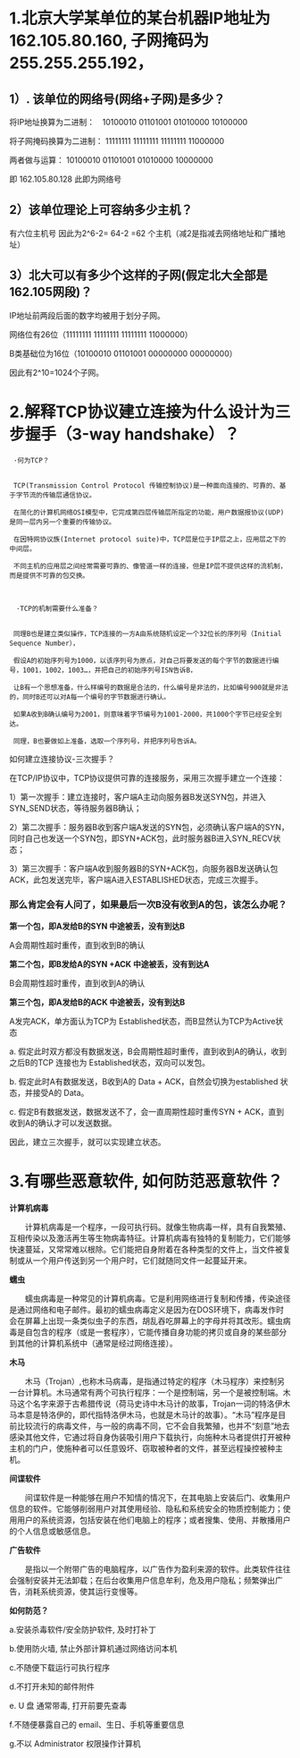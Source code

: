 
 # 1.北京大学某单位的某台机器IP地址为162.105.80.160, 子网掩码为255.255.255.192，
 
 ## 1）. 该单位的网络号(网络+子网)是多少？
 
 将IP地址换算为二进制：　10100010 01101001 01010000 10100000
 
 将子网掩码换算为二进制： 11111111 11111111 11111111 11000000
 
 两者做与运算：         10100010 01101001 01010000 10000000  
 
  即                   162.105.80.128    此即为网络号
 
 ## 2）该单位理论上可容纳多少主机？
 
 有六位主机号 因此为2^6-2= 64-2 =62 个主机（减2是指减去网络地址和广播地址）
 
 ## 3）北大可以有多少个这样的子网(假定北大全部是162.105网段)？
 
 IP地址前两段后面的数字均被用于划分子网。
 
 网络位有26位（11111111 11111111 11111111 11000000）
 
 B类基础位为16位（10100010 01101001 00000000 00000000）
 
 因此有2^10=1024个子网。
 
 # 2.解释TCP协议建立连接为什么设计为三步握手（3-way handshake）？
 
     ·何为TCP？
     
     
     TCP(Transmission Control Protocol 传输控制协议)是一种面向连接的、可靠的、基于字节流的传输层通信协议。
     
     在简化的计算机网络OSI模型中，它完成第四层传输层所指定的功能，用户数据报协议(UDP)是同一层内另一个重要的传输协议。
     
     在因特网协议族(Internet protocol suite)中，TCP层是位于IP层之上，应用层之下的中间层。
     
     不同主机的应用层之间经常需要可靠的、像管道一样的连接，但是IP层不提供这样的流机制，而是提供不可靠的包交换。
     
    
    
    　·TCP的机制需要什么准备？
     
    
     同理B也是建立类似操作，TCP连接的一方A由系统随机设定一个32位长的序列号（Initial Sequence Number），
     
     假设A的初始序列号为1000，以该序列号为原点，对自己将要发送的每个字节的数据进行编号，1001，1002，1003…，并把自己的初始序列号ISN告诉B，
     
     让B有一个思想准备，什么样编号的数据是合法的，什么编号是非法的，比如编号900就是非法的，同时B还可以对A每一个编号的字节数据进行确认。
     
     如果A收到B确认编号为2001，则意味着字节编号为1001-2000，共1000个字节已经安全到达。
     
     同理，B也要做如上准备，选取一个序列号，并把序列号告诉A。
     
如何建立连接协议-三次握手？

在TCP/IP协议中，TCP协议提供可靠的连接服务，采用三次握手建立一个连接：

1）第一次握手：建立连接时，客户端A主动向服务器B发送SYN包，并进入SYN_SEND状态，等待服务器B确认；

2）第二次握手：服务器B收到客户端A发送的SYN包，必须确认客户端A的SYN，同时自己也发送一个SYN包，即SYN+ACK包，此时服务器B进入SYN_RECV状态；

3）第三次握手：客户端A收到服务器B的SYN+ACK包，向服务器B发送确认包ACK，此包发送完毕，客户端A进入ESTABLISHED状态，完成三次握手。

### 那么肯定会有人问了，如果最后一次B没有收到A的包，该怎么办呢？

**第一个包，即A发给B的SYN 中途被丢，没有到达B**

A会周期性超时重传，直到收到B的确认

**第二个包，即B发给A的SYN +ACK 中途被丢，没有到达A**

B会周期性超时重传，直到收到A的确认

**第三个包，即A发给B的ACK 中途被丢，没有到达B**

A发完ACK，单方面认为TCP为 Established状态，而B显然认为TCP为Active状态

a. 假定此时双方都没有数据发送，B会周期性超时重传，直到收到A的确认，收到之后B的TCP 连接也为 Established状态，双向可以发包。

b. 假定此时A有数据发送，B收到A的 Data + ACK，自然会切换为established 状态，并接受A的 Data。

c. 假定B有数据发送，数据发送不了，会一直周期性超时重传SYN + ACK，直到收到A的确认才可以发送数据。

因此，建立三次握手，就可以实现建立状态。

# 3.有哪些恶意软件, 如何防范恶意软件？

**计算机病毒**

　　计算机病毒是一个程序，一段可执行码。就像生物病毒一样，具有自我繁殖、互相传染以及激活再生等生物病毒特征。计算机病毒有独特的复制能力，它们能够快速蔓延，又常常难以根除。它们能把自身附着在各种类型的文件上，当文件被复制或从一个用户传送到另一个用户时，它们就随同文件一起蔓延开来。


**蠕虫**

　　蠕虫病毒是一种常见的计算机病毒。它是利用网络进行复制和传播，传染途径是通过网络和电子邮件。最初的蠕虫病毒定义是因为在DOS环境下，病毒发作时会在屏幕上出现一条类似虫子的东西，胡乱吞吃屏幕上的字母并将其改形。蠕虫病毒是自包含的程序（或是一套程序），它能传播自身功能的拷贝或自身的某些部分到其他的计算机系统中（通常是经过网络连接）。


**木马**

　　木马（Trojan）,也称木马病毒，是指通过特定的程序（木马程序）来控制另一台计算机。木马通常有两个可执行程序：一个是控制端，另一个是被控制端。木马这个名字来源于古希腊传说（荷马史诗中木马计的故事，Trojan一词的特洛伊木马本意是特洛伊的，即代指特洛伊木马，也就是木马计的故事）。“木马”程序是目前比较流行的病毒文件，与一般的病毒不同，它不会自我繁殖，也并不“刻意”地去感染其他文件，它通过将自身伪装吸引用户下载执行，向施种木马者提供打开被种主机的门户，使施种者可以任意毁坏、窃取被种者的文件，甚至远程操控被种主机。

**间谍软件**

　　间谍软件是一种能够在用户不知情的情况下，在其电脑上安装后门、收集用户信息的软件。它能够削弱用户对其使用经验、隐私和系统安全的物质控制能力；使用用户的系统资源，包括安装在他们电脑上的程序；或者搜集、使用、并散播用户的个人信息或敏感信息。


**广告软件**

　　是指以一个附带广告的电脑程序，以广告作为盈利来源的软件。此类软件往往会强制安装并无法卸载；在后台收集用户信息牟利，危及用户隐私；频繁弹出广告，消耗系统资源，使其运行变慢等。


**如何防范？**

a.安装杀毒软件/安全防护软件, 及时打补丁

b.使用防火墙, 禁止外部计算机通过网络访问本机

c.不随便下载运行可执行程序

d.不打开未知的邮件附件

e. U 盘 通常带毒, 打开前要先查毒

f.不随便暴露自己的 email、生日、手机等重要信息

g.不以 Administrator 权限操作计算机















